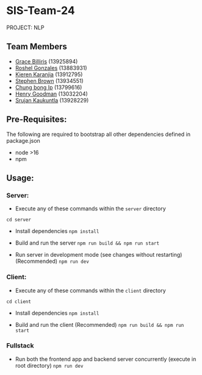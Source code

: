 # SIS-Team-24

PROJECT: NLP

## Team Members
* [Grace Billiris](https://www.linkedin.com/in/grace-billiris/) (13925894)
* [Roshel Gonzales]() (13883931)
* [Kieren Karanjia]() (13912795)
* [Stephen Brown]() (13934551)
* [Chung bong Ip]() (13799616)
* [Henry Goodman]() (13032204)
* [Srujan Kaukuntla]() (13928229)

## Pre-Requisites:
The following are required to bootstrap all other dependencies defined in package.json
- node >16
- npm

## Usage:

### Server:

- Execute any of these commands within the `server` directory

`cd server`

- Install dependencies
`npm install`

- Build and run the server
`npm run build && npm run start`

- Run server in development mode (see changes without restarting) (Recommended)
`npm run dev`

### Client:

- Execute any of these commands within the `client` directory

`cd client`

- Install dependencies
`npm install`

- Build and run the client (Recommended)
`npm run build && npm run start`

### Fullstack

- Run both the frontend app and backend server concurrently (execute in root directory)
`npm run dev`